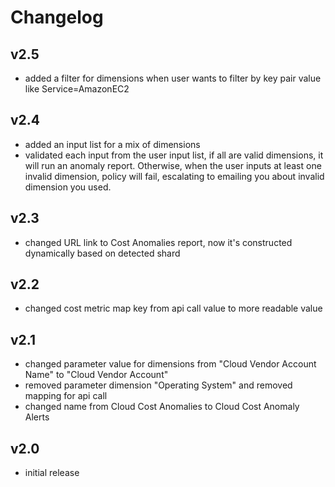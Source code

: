 # Changelog

## v2.5

- added a filter for dimensions when user wants to filter by key pair value like Service=AmazonEC2

## v2.4

- added an input list for a mix of dimensions
- validated each input from the user input list, if all are valid dimensions, it will run an anomaly report. Otherwise, when the user inputs at least one invalid dimension, policy will fail, escalating to emailing you about invalid dimension you used.

## v2.3

- changed URL link to Cost Anomalies report, now it's constructed dynamically based on detected shard

## v2.2

- changed cost metric map key from api call value to more readable value

## v2.1

- changed parameter value for dimensions from "Cloud Vendor Account Name" to "Cloud Vendor Account"
- removed parameter dimension "Operating System" and removed mapping for api call
- changed name from Cloud Cost Anomalies to Cloud Cost Anomaly Alerts

## v2.0

- initial release
